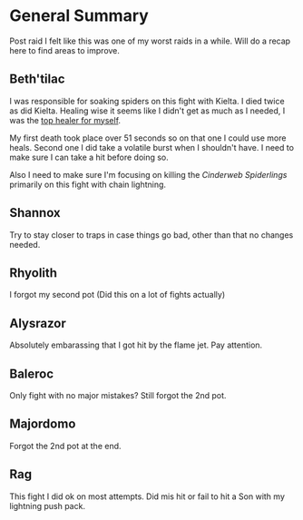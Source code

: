 # General Summary
Post raid I felt like this was one of my worst raids in a while. Will do a recap here to find areas to improve. 

## Beth'tilac
I was responsible for soaking spiders on this fight with Kielta. I died twice as did
Kielta. Healing wise it seems like I didn't get as much as I needed, I was the [top healer for myself](https://classic.warcraftlogs.com/reports/YBHRbfLhwrDgTa43?fight=9&type=healing&start=1633281&end=1804254&target=3).

My first death took place over 51 seconds so on that one I could use more heals. Second one I did take a volatile burst when I shouldn't have. I need to make sure I can take a hit before doing so.

Also I need to make sure I'm focusing on killing the *Cinderweb Spiderlings* primarily on this fight with chain lightning.

## Shannox
Try to stay closer to traps in case things go bad, other than that no changes needed. 

## Rhyolith
I forgot my second pot (Did this on a lot of fights actually)

## Alysrazor
Absolutely embarassing that I got hit by the flame jet. Pay attention.

## Baleroc
Only fight with no major mistakes? Still forgot the 2nd pot.

## Majordomo
Forgot the 2nd pot at the end.

## Rag
This fight I did ok on most attempts. Did mis hit or fail to hit a Son with my lightning push pack.